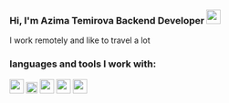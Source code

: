### Hi, I'm Azima Temirova Backend Developer <img src="https://media3.giphy.com/media/gM5qFksULw54NMWyry/giphy.gif?cid=ecf05e47jnvcb93wn7ic3i53iyiwixh7zunq4f3jfpkms6x3&rid=giphy.gif&ct=s" width="25px">

I work remotely and like to travel a lot
<br/>

### languages and tools I work with:

<code><img src="https://www.w3.org/html/logo/downloads/HTML5_1Color_Black.png" width="25"></code>
<code><img src="https://brandslogos.com/wp-content/uploads/images/large/css-logo-black-and-white.png" width="20"></code>
<code><img src="https://seeklogo.com/images/J/javascript-logo-851B872133-seeklogo.com.png" width="25"></code>
<code><img src="https://cdn4.iconfinder.com/data/icons/scripting-and-programming-languages/512/Python_logo-512.png" width="25"></code>
<code><img src="https://cdn.freebiesupply.com/logos/large/2x/react-1-logo-black-and-white.png" width="25"></code>

